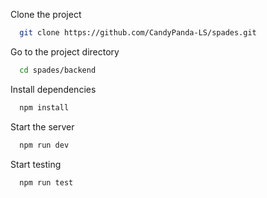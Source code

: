 Clone the project

```bash
  git clone https://github.com/CandyPanda-LS/spades.git
```

Go to the project directory

```bash
  cd spades/backend
```

Install dependencies

```bash
  npm install
```

Start the server

```bash
  npm run dev
```

Start testing

```bash
  npm run test
```

